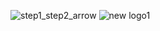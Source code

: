 
![step1_step2_arrow](https://user-images.githubusercontent.com/53274246/99926730-ae5b4d80-2d68-11eb-905d-30cf479af2d7.png)
![new logo1](https://user-images.githubusercontent.com/53274246/99926303-3d676600-2d67-11eb-8eed-cbf1e8c1c248.png)

